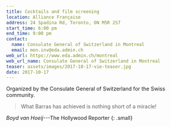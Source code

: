 ```yaml
---
title: Cocktails and film screening
location: Alliance Française
address: 24 Spadina Rd, Toronto, ON M5R 2S7
start_time: 6:00 pm
end_time: 9:00 pm
contact:
  name: Consulate General of Switzerland in Montreal
  email: mon.inv@eda.admin.ch
web_url: https://www.eda.admin.ch/montreal
web_url_name: Consulate General of Switzerland in Montreal
teaser: assets/images/2017-10-17-vie-teaser.jpg
date: 2017-10-17
---
```


Organized by the Consulate General of Switzerland for the Swiss community.

> What Barras has achieved is nothing short of a miracle!

<cite>Boyd van Hoeij</cite>---The Hollywood Reporter
{: .small}
